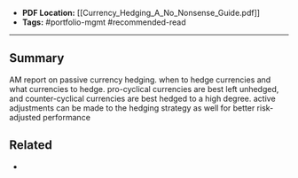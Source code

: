 
- **PDF Location:** [[Currency_Hedging_A_No_Nonsense_Guide.pdf]]
- **Tags:** #portfolio-mgmt #recommended-read 

---
## Summary

AM report on passive currency hedging. when to hedge currencies and what currencies to hedge. pro-cyclical currencies are best left unhedged, and counter-cyclical currencies are best hedged to a high degree. active adjustments can be made to the hedging strategy as well for better risk-adjusted performance
## Related
- 


